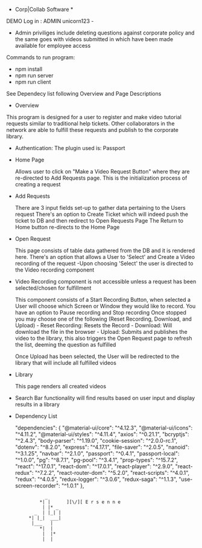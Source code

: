  
* Corp|Collab Software *

DEMO Log in : ADMIN unicorn123 - 

* Admin priviliges include deleting questions against corporate policy and the same goes with videos submitted in which have been made available for employee access

Commands to run program:
* npm install
* npm run server
* npm run client

See Dependecy list following Overview and Page Descriptions

- Overview

This program is designed for a user to register and make video tutorial requests similar to traditional help tickets. Other collaborators in the network are able to fulfill these requests and publish to the corporate library.

- Authentication: The plugin used is: Passport

- Home Page

    Allows user to click on "Make a Video Request Button" where they are re-directed to
    Add Requests page. This is the initialization process of creating a request

- Add Requests

    There are 3 input fields set-up to gather data pertaining to the Users request
    There's an option to Create Ticket which will indeed push the ticket to DB and then redirect to Open Requests Page
    The Return to Home button re-directs to the Home Page

- Open Request

    This page consists of table data gathered from the DB and it is rendered here. 
    There's an option that allows a User to 'Select' and Create a Video recording of the request
    -Upon choosing 'Select' the user is directed to the Video recording component
    
- Video Recording component is not accessible unless a request has been selected/chosen for fulfillment

    This component consists of a Start Recording Button, when selected a User will choose which Screen or Window they 
    would like to record.
    You have an option to Pause recording and Stop recording
    Once stopped you may choose one of the following (Reset Recording, Download, and Upload)
        - Reset Recording: Resets the Record
        - Download: Will download the file in the browser
        - Upload: Submits and publishes the video to the library, this also triggers the Open Request page to refresh the list, deeming the question as fulfilled 
          
    Once Upload has been selected, the User will be redirected to the library that will include all fulfilled videos

- Library

    This page renders all created videos

- Search Bar functionality will find results based on user input and display results in a library


- Dependency List

  "dependencies": {
    "@material-ui/core": "^4.12.3",
    "@material-ui/icons": "^4.11.2",
    "@material-ui/styles": "^4.11.4",
    "axios": "^0.21.1",
    "bcryptjs": "^2.4.3",
    "body-parser": "^1.19.0",
    "cookie-session": "^2.0.0-rc.1",
    "dotenv": "^8.2.0",
    "express": "^4.17.1",
    "file-saver": "^2.0.5",
    "nanoid": "^3.1.25",
    "navbar": "^2.1.0",
    "passport": "^0.4.1",
    "passport-local": "^1.0.0",
    "pg": "^8.7.1",
    "pg-pool": "^3.4.1",
    "prop-types": "^15.7.2",
    "react": "^17.0.1",
    "react-dom": "^17.0.1",
    "react-player": "^2.9.0",
    "react-redux": "^7.2.2",
    "react-router-dom": "^5.2.0",
    "react-scripts": "^4.0.1",
    "redux": "^4.0.5",
    "redux-logger": "^3.0.6",
    "redux-saga": "^1.1.3",
    "use-screen-recorder": "^1.0.1"
  },



                 _
               *| |      ][\/][ E r s e n n e
                | |* _
             _  | |_| |
           *| |_|  ___|
            |___   |
               *|  |
                |  |*
                |  |